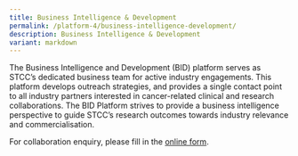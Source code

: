 ```yaml
---
title: Business Intelligence & Development
permalink: /platform-4/business-intelligence-development/
description: Business Intelligence & Development
variant: markdown
---
```

The Business Intelligence and Development (BID) platform serves as STCC’s dedicated business team for active industry engagements. This platform develops outreach strategies, and provides a single contact point to all industry partners interested in cancer-related clinical and research collaborations. The BID Platform strives to provide a business intelligence perspective to guide STCC’s research outcomes towards industry relevance and commercialisation.

For collaboration enquiry, please fill in the&nbsp;<a href="https://form.gov.sg/64af78bb7075fe00114ad913" target="”_blank”">online form</a>.